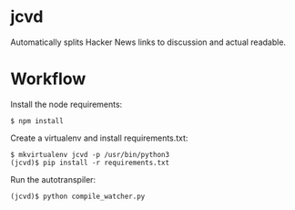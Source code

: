 # jcvd

Automatically splits Hacker News links to discussion and actual readable.

# Workflow

Install the node requirements:

    $ npm install

Create a virtualenv and install requirements.txt:

    $ mkvirtualenv jcvd -p /usr/bin/python3
    (jcvd)$ pip install -r requirements.txt

Run the autotranspiler:

    (jcvd)$ python compile_watcher.py
